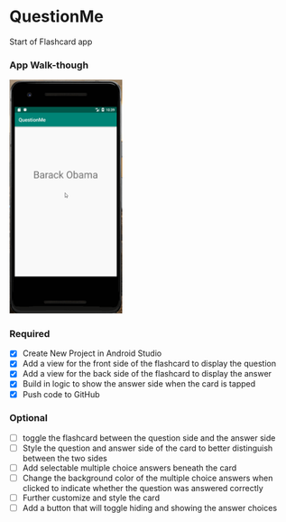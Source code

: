# QuestionMe
Start of Flashcard  app
### App Walk-though
<img src="https://github.com/Tedla2001/QuestionMe/blob/master/QuestionMe.gif" width=200><br>

### Required

- [X]  Create New Project in Android Studio
- [X]  Add a view for the front side of the flashcard to display the question
- [X]  Add a view for the back side of the flashcard to display the answer
- [X]  Build in logic to show the answer side when the card is tapped
- [X]  Push code to GitHub

### Optional

- [ ]  toggle the flashcard between the question side and the answer side
- [ ]  Style the question and answer side of the card to better distinguish between the two sides
- [ ]  Add selectable multiple choice answers beneath the card
- [ ]  Change the background color of the multiple choice answers when clicked to indicate whether the question was answered correctly
- [ ]  Further customize and style the card
- [ ]  Add a button that will toggle hiding and showing the answer choices
